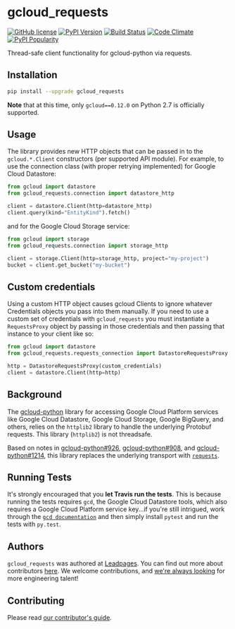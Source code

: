 # gcloud_requests

[![GitHub license](https://img.shields.io/github/license/leadpages/gcloud_requests.svg?style=flat-square)](https://raw.githubusercontent.com/leadpages/gcloud_requests/master/LICENSE)
[![PyPI Version](https://img.shields.io/pypi/v/gcloud_requests.svg?style=flat-square)](https://pypi.python.org/pypi/gcloud_requests/)
[![Build Status](https://img.shields.io/travis/LeadPages/gcloud_requests.svg?style=flat-square)](https://travis-ci.org/leadpages/gcloud_requests)
[![Code Climate](https://img.shields.io/codeclimate/github/LeadPages/gcloud_requests.svg?style=flat-square)](https://codeclimate.com/github/leadpages/gcloud_requests)
[![PyPI Popularity](https://img.shields.io/pypi/dm/gcloud_requests.svg?style=flat-square)](https://pypi.python.org/pypi/gcloud_requests/)

Thread-safe client functionality for gcloud-python via requests.

## Installation

```bash
pip install --upgrade gcloud_requests
```

**Note** that at this time, only `gcloud==0.12.0` on Python 2.7 is
officially supported.

## Usage

The library provides new HTTP objects that can be passed in to the
`gcloud.*.Client` constructors (per supported API module). For example,
to use the connection class (with proper retrying implemented) for
Google Cloud Datastore:

```python
from gcloud import datastore
from gcloud_requests.connection import datastore_http

client = datastore.Client(http=datastore_http)
client.query(kind="EntityKind").fetch()
```

and for the Google Cloud Storage service:

```python
from gcloud import storage
from gcloud_requests.connection import storage_http

client = storage.Client(http=storage_http, project="my-project")
bucket = client.get_bucket("my-bucket")
```

## Custom credentials

Using a custom HTTP object causes gcloud Clients to ignore whatever
Credentials objects you pass into them manually. If you need to use a
custom set of credentials with `gcloud_requests` you must instantiate
a `RequestsProxy` object by passing in those credentials and then
passing that instance to your client like so:

``` python
from gcloud import datastore
from gcloud_requests.requests_connection import DatastoreRequestsProxy

http = DatastoreRequestsProxy(custom_credentials)
client = datastore.Client(http=http)
```

## Background

The [gcloud-python][gcloud-python] library for accessing Google Cloud
Platform services like Google Cloud Datastore, Google Cloud Storage,
Google BigQuery, and others, relies on the `httplib2` library to handle
the underlying Protobuf requests. This library (`httplib2`) is not
threadsafe.

Based on notes in [gcloud-python#926][issue-926], [gcloud-python#908][issue-908],
and [gcloud-python#1214][issue-1214], this library replaces the
underlying transport with [`requests`][requests].

## Running Tests

It's strongly encouraged that you **let Travis run the tests**. This is
because running the tests requires `gcd`, the Google Cloud Datastore
tools, which also requires a Google Cloud Platform service key...if
you're still intrigued, work through the [`gcd documentation`][gcd] and
then simply install `pytest` and run the tests with `py.test`.

## Authors

`gcloud_requests` was authored at [Leadpages][leadpages]. You can
find out more about contributors [here][contributors]. We welcome
contributions, and [we're always looking][careers] for more
engineering talent!

## Contributing

Please read [our contributor's guide](./CONTRIBUTING.md).

[leadpages]: http://leadpages.net
[careers]: http://www.leadpages.net/careers
[contributors]: https://github.com/leadpages/gcloud_requests/graphs/contributors
[gcd]: https://cloud.google.com/datastore/docs/tools/
[gcloud-python]: https://github.com/GoogleCloudPlatform/gcloud-python
[requests]: http://python-requests.org
[issue-908]: https://github.com/GoogleCloudPlatform/gcloud-python/issues/908
[issue-926]: https://github.com/GoogleCloudPlatform/gcloud-python/issues/926
[issue-1214]: https://github.com/GoogleCloudPlatform/gcloud-python/issues/1214
